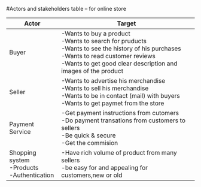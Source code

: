 #Actors and stakeholders table – for online store

|Actor|Target|
|---|---|
|Buyer |-Wants to buy a product <br/>-Wants to search for pruducts <br/>-Wants to see the history of his purchases<br/>-Wants to read customer reviews<br/>-Wants to get good clear description and images of the product|
|Seller| -Wants to advertise his merchandise<br/>-Wants to sell his merchandise<br/>-Wants to be in contact (mail) with buyers<br/>-Wants to get paymet from the store|
|Payment Service|-Get payment instructions from cutomers<br/>-Do payment transations from customers to sellers<br/>-Be quick & secure<br/>-Get the commision|
|Shopping system<br/>-Products<br/>-Authentication|-Have rich volume of product from many sellers<br/>-be easy for and appealing for customers,new or old|
